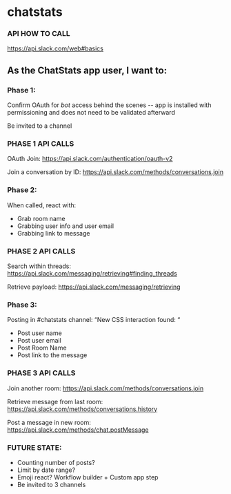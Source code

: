 # chatstats

### API HOW TO CALL

https://api.slack.com/web#basics 

## As the ChatStats app user, I want to:

### Phase 1:
Confirm OAuth for _bot_ access behind the scenes -- app is installed with permissioning and does not need to be validated afterward

Be invited to a channel

### PHASE 1 API CALLS

OAuth Join: https://api.slack.com/authentication/oauth-v2 

Join a conversation by ID: https://api.slack.com/methods/conversations.join

### Phase 2: 
When called, react with: 
- Grab room name 
- Grabbing user info and user email
- Grabbing link to message

### PHASE 2 API CALLS

Search within threads: https://api.slack.com/messaging/retrieving#finding_threads

Retrieve payload: https://api.slack.com/messaging/retrieving 

### Phase 3:
Posting in #chatstats channel:
“New CSS interaction found: “
- Post user name 
- Post user email 
- Post Room Name 
- Post link to the message

### PHASE 3 API CALLS

Join another room: https://api.slack.com/methods/conversations.join

Retrieve message from last room: https://api.slack.com/methods/conversations.history

Post a message in new room: https://api.slack.com/methods/chat.postMessage 

### FUTURE STATE: 
- Counting number of posts? 
- Limit by date range? 
- Emoji react? Workflow builder + Custom app step
- Be invited to 3 channels 
